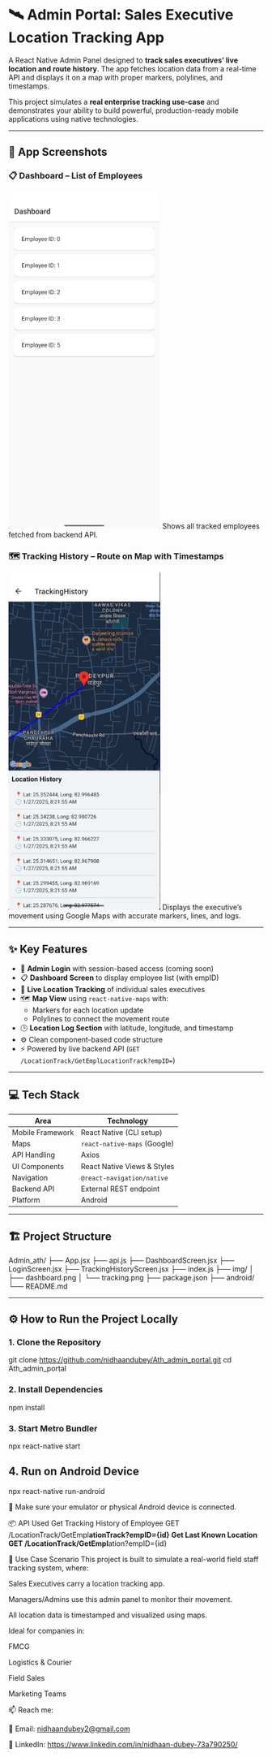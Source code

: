 # 🛰️ Admin Portal: Sales Executive Location Tracking App

A React Native Admin Panel designed to **track sales executives’ live location and route history**. The app fetches location data from a real-time API and displays it on a map with proper markers, polylines, and timestamps.

This project simulates a **real enterprise tracking use-case** and demonstrates your ability to build powerful, production-ready mobile applications using native technologies.

---

## 📱 App Screenshots

### 📋 Dashboard – List of Employees
<img src="./img/dashboard.png" width="300"/>
Shows all tracked employees fetched from backend API.

### 🗺️ Tracking History – Route on Map with Timestamps
<img src="./img/tracking.png" width="300"/>
Displays the executive’s movement using Google Maps with accurate markers, lines, and logs.

---

## ✨ Key Features

- 🔐 **Admin Login** with session-based access (coming soon)
- 📋 **Dashboard Screen** to display employee list (with empID)
- 📍 **Live Location Tracking** of individual sales executives
- 🗺️ **Map View** using `react-native-maps` with:
  - Markers for each location update
  - Polylines to connect the movement route
- 🕒 **Location Log Section** with latitude, longitude, and timestamp
- ⚙️ Clean component-based code structure
- ⚡ Powered by live backend API (`GET /LocationTrack/GetEmplLocationTrack?empID=`)

---

## 💻 Tech Stack

| Area             | Technology                     |
|------------------|--------------------------------|
| Mobile Framework | React Native (CLI setup)       |
| Maps             | `react-native-maps` (Google)   |
| API Handling     | Axios                          |
| UI Components    | React Native Views & Styles    |
| Navigation       | `@react-navigation/native`     |
| Backend API      | External REST endpoint         |
| Platform         | Android                        |

---

## 🏗️ Project Structure

Admin_ath/
├── App.jsx
├── api.js
├── DashboardScreen.jsx
├── LoginScreen.jsx
├── TrackingHistoryScreen.jsx
├── index.js
├── img/
│ ├── dashboard.png
│ └── tracking.png
├── package.json
├── android/
└── README.md

---

## ⚙️ How to Run the Project Locally

### 1. Clone the Repository
git clone https://github.com/nidhaandubey/Ath_admin_portal.git
cd Ath_admin_portal

### 2. Install Dependencies
npm install

### 3. Start Metro Bundler
npx react-native start

## 4. Run on Android Device
npx react-native run-android

📱 Make sure your emulator or physical Android device is connected.

📦 API Used
Get Tracking History of Employee
GET /LocationTrack/GetEmpl******ationTrack?empID={id}
Get Last Known Location
GET /LocationTrack/GetEmpl******ation?empID={id}

💼 Use Case Scenario
This project is built to simulate a real-world field staff tracking system, where:

Sales Executives carry a location tracking app.

Managers/Admins use this admin panel to monitor their movement.

All location data is timestamped and visualized using maps.

Ideal for companies in:

FMCG

Logistics & Courier

Field Sales

Marketing Teams

📫 Reach me:

📧 Email: nidhaandubey2@gmail.com

💼 LinkedIn: https://www.linkedin.com/in/nidhaan-dubey-73a790250/
